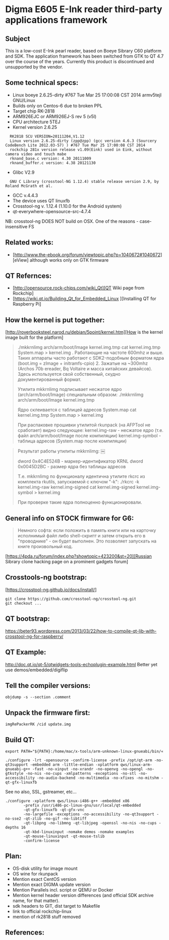 # Digma E605 E-Ink reader third-party applications framework

## Subject
This is a low-cost E-Ink pearl reader, based on Boeye Sibrary C60 platform and SDK.
The application framework has been switched from GTK to QT 4.7 over the course of the years.
Currently this product is discontinued and unsupported by the vendor.

## Some technical specs:
* Linux boeye 2.6.25-dirty #767 Tue Mar 25 17:00:08 CST 2014 armv5tejl GNU/Linux
* Builds only on Centos-6 due to broken PPL 
* Target chip RK-2818
* ARM926EJC or ARM926EJ-S rev 5 (v5l)
* CPU architecture  5TEJ
* Kernel version 2.6.25 
```
  RK2818 SCU VERSION=20111204,V1.12
  Linux version 2.6.25-dirty (zpp@zpp) (gcc version 4.6.3 (Sourcery CodeBench Lite 2012.03-57) ) #767 Tue Mar 25 17:00:08 CST 2014
  rockchip 281x version release v1.09(Eink) used in Eink, without camera video and touch mabe
  rknand_base.c version: 4.30 20111009
  rknand_buffer.c version: 4.38 20121130
```
* Glibc V2.9 
```
  GNU C Library (crosstool-NG 1.12.4) stable release version 2.9, by Roland McGrath et al.
```
* GCC v.4.4.3
* The device uses QT linuxfb
* Crosstool-ng v. 1.12.4 (1.10.0 for the Android system)
* qt-everywhere-opensource-src-4.7.4


NB: crosstool-ng DOES NOT build on OSX. One of the reasons - case-insensitive FS


## Related works:
* [http://www.the-ebook.org/forum/viewtopic.php?p=1040672#1040672]
[eView] although works only on GTK firmware

## QT Refernces:
* [http://opensource.rock-chips.com/wiki_Qt][QT Wiki page from Rockchip]
* [https://wiki.qt.io/Building_Qt_for_Embedded_Linux
][Installing QT for Raspberry Pi]

## How the kernel is put together:
[http://roverbooksteel.narod.ru/debian/5point/kernel.htm][How is the kernel image built for the platform]
> ./mkkrnlimg arch/arm/boot/Image kernel.img.tmp
> cat kernel.img.tmp System.map > kernel.img
> . Работающие на частоте 600mhz и выше. Таких аппараты часто работают с SDK2-подобным форматом ядра (boot.img = zImage + initramfs-cpio)
> 2. Зажатые на ~300mhz (Archos 70b ereader, Bq Voltaire и масса китайских девайсов). Здесь используется свой собственный, скудно документированный формат.
> 
> Утилита mkkrnlimg подписывает несжатое ядро (arch/arm/boot/Image) специальным образом:
> ./mkkrnlimg arch/arm/boot/Image kernel.img.tmp
>
> Ядро склеивается с таблицей адресов System.map
> cat kernel.img.tmp System.map > kernel.img
>
> При распаковке прошивки утилитой rkunpack (на AFPTool не сработает) видно следующее:
> kernel.img-raw - несжатое ядро (т.е. файл arch/arm/boot/Image поcле компиляции)
> kernel.img-symbol - таблица адресов (System.map поcле компиляции)

> Результат работы утилиты mkkrnlimg:
>￼
>
> dword 0x4C4E524B - маркер-идентификатор KRNL
> dword 0x0045D2BC - размер ядра без таблицы адресов
>
> Т.е. mkkrnlimg по функционалу идентична утилите rkcrc из комплекта rkutils, запускаемой с ключом "-k":
> ./rkcrc -k kernel.img-raw kernel.img-signed
> cat kernel.img-signed kernel.img-symbol > kernel.img
> 
> При проверке такие ядра полноценно функционировали.
>

## General info on STOCK firmware for G6:
> Немного софта: если положить в память книги или на карточку исполнимый файл либо shell-скрипт и затем открыть его в "проводнике" - он будет выполнен. Это позволяет запускать на книге произвольный код. 

[https://4pda.ru/forum/index.php?showtopic=423200&st=20][Russian Sibrary clone hacking page on a prominent gadgets forum]

## Crosstools-ng bootstrap:
[https://crosstool-ng.github.io/docs/install/]
```
git clone https://github.com/crosstool-ng/crosstool-ng.git
git checkout ...
```

## QT bootstrap:
https://beter93.wordpress.com/2013/03/22/how-to-compile-qt-lib-with-crosstool-ng-for-raspberry/

## QT Example:
http://doc.qt.io/qt-5/qtwidgets-tools-echoplugin-example.html
Better yet use demos/embedded/digiflip

## Tell the compiler versions:
```
objdump -s --section .comment
```

## Unpack the firmware first:
```
imgRePackerRK /cid update.img
```

## Build QT:
```
export PATH="${PATH}:/home/mac/x-tools/arm-unknown-linux-gnueabi/bin/«

./configure -lrt -opensource -confirm-license -prefix /opt/qt-arm -no-qt3support -embedded arm -little-endian -xplatform qws/linux-arm-gnueabi-g++ -fast -no-xinput -no-xrandr -no-openvg -no-opengl -no-gtkstyle -no-nis -no-cups -xmlpatterns -exceptions -no-stl -no-accessibility -no-audio-backend -no-multimedia -no-xfixes -no-mitshm -qt-gfx-linuxfb
```

See no also, SSL, gstreamer, etc...

```
./configure -xplatform qws/linux-i486-g++ -embedded x86 
        -prefix /usr/i486-pc-linux-gnu/usr/local/qt-embedded
        -qt-gfx-linuxfb -qt-gfx-vnc
        -no-largefile -exceptions -no-accessibility -no-qt3support -no-sse2 -qt-zlib -no-gif -no-libtiff
        -qt-libpng -no-libmng -qt-libjpeg -openssl -no-nis -no-cups -depths 16
        -qt-kbd-linuxinput -nomake demos -nomake examples
        -qt-mouse-linuxinput -qt-mouse-tslib
        -confirm-license
```

## Plan:
* OS-disk utility for image mount
* OS wine for rkunpack
* Mention exact CentOS version
* Mention exact DIGMA update version
* Mention Parallels incl. script or QEMU or Docker
* Mention kernel header version differences (and official SDK archive name, for that matter).
* sdk headers to GIT, dist target to Makefile
* link to official rockchip-linux
* mention of rk2818 stuff removed

## References:
